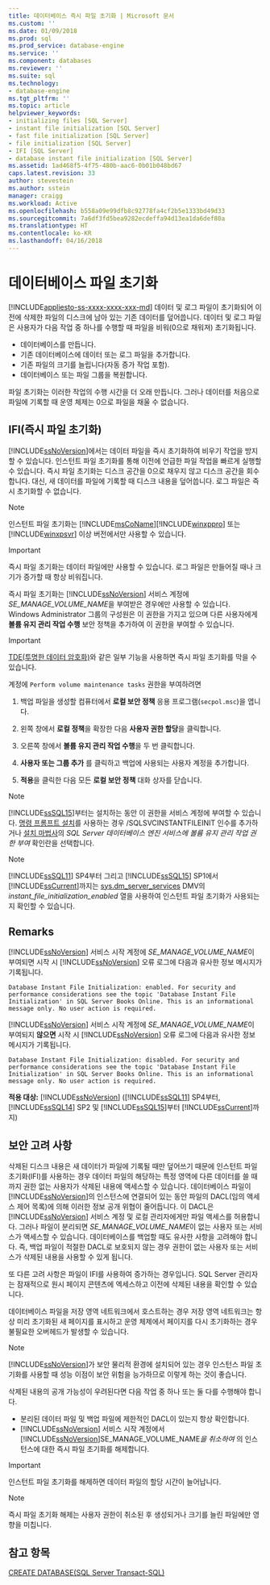 ```yaml
---
title: 데이터베이스 즉시 파일 초기화 | Microsoft 문서
ms.custom: ''
ms.date: 01/09/2018
ms.prod: sql
ms.prod_service: database-engine
ms.service: ''
ms.component: databases
ms.reviewer: ''
ms.suite: sql
ms.technology:
- database-engine
ms.tgt_pltfrm: ''
ms.topic: article
helpviewer_keywords:
- initializing files [SQL Server]
- instant file initialization [SQL Server]
- fast file initialization [SQL Server]
- file initialization [SQL Server]
- IFI [SQL Server]
- database instant file initialization [SQL Server]
ms.assetid: 1ad468f5-4f75-480b-aac6-0b01b048bd67
caps.latest.revision: 33
author: stevestein
ms.author: sstein
manager: craigg
ms.workload: Active
ms.openlocfilehash: b558a09e99dfb8c92778fa4cf2b5e1333bd49d33
ms.sourcegitcommit: 7a6df3fd5bea9282ecdeffa94d13ea1da6def80a
ms.translationtype: HT
ms.contentlocale: ko-KR
ms.lasthandoff: 04/16/2018
---
```

# <a name="database-file-initialization"></a>데이터베이스 파일 초기화
[!INCLUDE[appliesto-ss-xxxx-xxxx-xxx-md](../../includes/appliesto-ss-xxxx-xxxx-xxx-md.md)]
데이터 및 로그 파일이 초기화되어 이전에 삭제한 파일의 디스크에 남아 있는 기존 데이터를 덮어씁니다. 데이터 및 로그 파일은 사용자가 다음 작업 중 하나를 수행할 때 파일을 비워(0으로 채워져) 초기화됩니다.  
  
- 데이터베이스를 만듭니다.  
- 기존 데이터베이스에 데이터 또는 로그 파일을 추가합니다.  
- 기존 파일의 크기를 늘립니다(자동 증가 작업 포함).  
- 데이터베이스 또는 파일 그룹을 복원합니다.  
  
파일 초기화는 이러한 작업의 수행 시간을 더 오래 만듭니다. 그러나 데이터를 처음으로 파일에 기록할 때 운영 체제는 0으로 파일을 채울 수 없습니다.  
  
## <a name="instant-file-initialization-ifi"></a>IFI(즉시 파일 초기화)  
[!INCLUDE[ssNoVersion](../../includes/ssnoversion-md.md)]에서는 데이터 파일을 즉시 초기화하여 비우기 작업을 방지할 수 있습니다. 인스턴트 파일 초기화를 통해 이전에 언급한 파일 작업을 빠르게 실행할 수 있습니다. 즉시 파일 초기화는 디스크 공간을 0으로 채우지 않고 디스크 공간을 회수합니다. 대신, 새 데이터를 파일에 기록할 때 디스크 내용을 덮어씁니다. 로그 파일은 즉시 초기화할 수 없습니다.  
  
> [!NOTE]  
> 인스턴트 파일 초기화는 [!INCLUDE[msCoName](../../includes/msconame-md.md)][!INCLUDE[winxppro](../../includes/winxppro-md.md)] 또는 [!INCLUDE[winxpsvr](../../includes/winxpsvr-md.md)] 이상 버전에서만 사용할 수 있습니다.  

> [!IMPORTANT]
> 즉시 파일 초기화는 데이터 파일에만 사용할 수 있습니다. 로그 파일은 만들어질 때나 크기가 증가할 때 항상 비워집니다.
  
즉시 파일 초기화는 [!INCLUDE[ssNoVersion](../../includes/ssnoversion-md.md)] 서비스 계정에 *SE_MANAGE_VOLUME_NAME*을 부여받은 경우에만 사용할 수 있습니다. Windows Administrator 그룹의 구성원은 이 권한을 가지고 있으며 다른 사용자에게 **볼륨 유지 관리 작업 수행** 보안 정책을 추가하여 이 권한을 부여할 수 있습니다.  
  
> [!IMPORTANT]
> [TDE(투명한 데이터 암호화)](../../relational-databases/security/encryption/transparent-data-encryption.md)와 같은 일부 기능을 사용하면 즉시 파일 초기화를 막을 수 있습니다.  
  
계정에 `Perform volume maintenance tasks` 권한을 부여하려면  
  
1.  백업 파일을 생성할 컴퓨터에서 **로컬 보안 정책** 응용 프로그램(`secpol.msc`)을 엽니다.  
  
2.  왼쪽 창에서 **로컬 정책**을 확장한 다음 **사용자 권한 할당**을 클릭합니다.  
  
3.  오른쪽 창에서 **볼륨 유지 관리 작업 수행**을 두 번 클릭합니다.  
  
4.  **사용자 또는 그룹 추가** 를 클릭하고 백업에 사용되는 사용자 계정을 추가합니다.  
  
5.  **적용**을 클릭한 다음 모든 **로컬 보안 정책** 대화 상자를 닫습니다.  

> [!NOTE]
> [!INCLUDE[ssSQL15](../../includes/sssql15-md.md)]부터는 설치하는 동안 이 권한을 서비스 계정에 부여할 수 있습니다. [명령 프롬프트 설치](../../database-engine/install-windows/install-sql-server-from-the-command-prompt.md)를 사용하는 경우 /SQLSVCINSTANTFILEINIT 인수를 추가하거나 [설치 마법사](../../database-engine/install-windows/install-sql-server-from-the-installation-wizard-setup.md)의 *SQL Server 데이터베이스 엔진 서비스에 볼륨 유지 관리 작업 권한 부여* 확인란을 선택합니다.

> [!NOTE]
> [!INCLUDE[ssSQL11](../../includes/sssql11-md.md)] SP4부터 그리고 [!INCLUDE[ssSQL15](../../includes/sssql15-md.md)] SP1에서 [!INCLUDE[ssCurrent](../../includes/sscurrent-md.md)]까지는 [sys.dm_server_services](../../relational-databases/system-dynamic-management-views/sys-dm-server-services-transact-sql.md) DMV의 *instant_file_initialization_enabled* 열을 사용하여 인스턴트 파일 초기화가 사용되는지 확인할 수 있습니다.

## <a name="remarks"></a>Remarks
[!INCLUDE[ssNoVersion](../../includes/ssnoversion-md.md)] 서비스 시작 계정에 *SE_MANAGE_VOLUME_NAME*이 부여되면 시작 시 [!INCLUDE[ssNoVersion](../../includes/ssnoversion-md.md)] 오류 로그에 다음과 유사한 정보 메시지가 기록됩니다. 

```
Database Instant File Initialization: enabled. For security and performance considerations see the topic 'Database Instant File Initialization' in SQL Server Books Online. This is an informational message only. No user action is required.
```

[!INCLUDE[ssNoVersion](../../includes/ssnoversion-md.md)] 서비스 시작 계정에 *SE_MANAGE_VOLUME_NAME*이 부여되지 **않으면** 시작 시 [!INCLUDE[ssNoVersion](../../includes/ssnoversion-md.md)] 오류 로그에 다음과 유사한 정보 메시지가 기록됩니다. 

```
Database Instant File Initialization: disabled. For security and performance considerations see the topic 'Database Instant File Initialization' in SQL Server Books Online. This is an informational message only. No user action is required.
```

**적용 대상:** [!INCLUDE[ssNoVersion](../../includes/ssnoversion-md.md)] ([!INCLUDE[ssSQL11](../../includes/sssql11-md.md)] SP4부터, [!INCLUDE[ssSQL14](../../includes/sssql14-md.md)] SP2 및 [!INCLUDE[ssSQL15](../../includes/sssql15-md.md)]부터 [!INCLUDE[ssCurrent](../../includes/sscurrent-md.md)]까지)

## <a name="security-considerations"></a>보안 고려 사항  
삭제된 디스크 내용은 새 데이터가 파일에 기록될 때만 덮어쓰기 때문에 인스턴트 파일 초기화(IFI)를 사용하는 경우 데이터 파일의 해당하는 특정 영역에 다른 데이터를 쓸 때까지 권한 없는 사용자가 삭제된 내용에 액세스할 수 있습니다. 데이터베이스 파일이 [!INCLUDE[ssNoVersion](../../includes/ssnoversion-md.md)]의 인스턴스에 연결되어 있는 동안 파일의 DACL(임의 액세스 제어 목록)에 의해 이러한 정보 공개 위협이 줄어듭니다. 이 DACL은 [!INCLUDE[ssNoVersion](../../includes/ssnoversion-md.md)] 서비스 계정 및 로컬 관리자에게만 파일 액세스를 허용합니다. 그러나 파일이 분리되면 *SE_MANAGE_VOLUME_NAME*이 없는 사용자 또는 서비스가 액세스할 수 있습니다. 데이터베이스를 백업할 때도 유사한 사항을 고려해야 합니다. 즉, 백업 파일이 적절한 DACL로 보호되지 않는 경우 권한이 없는 사용자 또는 서비스가 삭제된 내용을 사용할 수 있게 됩니다.  

또 다른 고려 사항은 파일이 IFI를 사용하여 증가하는 경우입니다. SQL Server 관리자는 잠재적으로 원시 페이지 콘텐츠에 엑세스하고 이전에 삭제된 내용을 확인할 수 있습니다.

데이터베이스 파일을 저장 영역 네트워크에서 호스트하는 경우 저장 영역 네트워크는 항상 미리 초기화된 새 페이지를 표시하고 운영 체제에서 페이지를 다시 초기화하는 경우 불필요한 오버헤드가 발생할 수 있습니다.
 
> [!NOTE]
> [!INCLUDE[ssNoVersion](../../includes/ssnoversion-md.md)]가 보안 물리적 환경에 설치되어 있는 경우 인스턴스 파일 초기화를 사용할 때 성능 이점이 보안 위험을 능가하므로 이렇게 하는 것이 좋습니다.
  
삭제된 내용의 공개 가능성이 우려된다면 다음 작업 중 하나 또는 둘 다를 수행해야 합니다.  
  
- 분리된 데이터 파일 및 백업 파일에 제한적인 DACL이 있는지 항상 확인합니다.  
- [!INCLUDE[ssNoVersion](../../includes/ssnoversion-md.md)] 서비스 시작 계정에서 [!INCLUDE[ssNoVersion](../../includes/ssnoversion-md.md)]SE_MANAGE_VOLUME_NAME*을 취소하여* 의 인스턴스에 대한 즉시 파일 초기화를 해제합니다. 

> [!IMPORTANT]
> 인스턴트 파일 초기화를 해제하면 데이터 파일의 할당 시간이 늘어납니다.  
  
> [!NOTE]  
> 즉시 파일 초기화 해제는 사용자 권한이 취소된 후 생성되거나 크기를 늘린 파일에만 영향을 미칩니다.  
  
## <a name="see-also"></a>참고 항목  
 [CREATE DATABASE&#40;SQL Server Transact-SQL&#41;](../../t-sql/statements/create-database-sql-server-transact-sql.md)  
  
  

